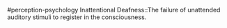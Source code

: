 #perception-psychology 
Inattentional Deafness::The failure of unattended auditory stimuli to register in the consciousness. 